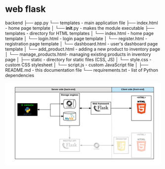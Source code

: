 # web flask

backend
├── app.py
└── templates - main application file
├── index.html    - home page  template
│   └── __init__.py         - makes the module executable
├── templates               - directory for HTML templates
│    └── index.html        - home page template
│     └── login.html       - login page template
│     └── register.html    - registration page template
│     └── dashboard.html     - user's dashboard page template
│     └── add_product.html  - adding a new product to inventory page
│     └── manage_products.html- managing existing products in inventory page
│
├── static                 - directory for static files (CSS, JS)
│    └── style.css          - custom CSS stylesheet
│     └── script.js         - custom JavaScript file
│
├── README.md              -     this documentation file
└── requirements.txt        - list of Python dependencies

![alt text](image.png)
